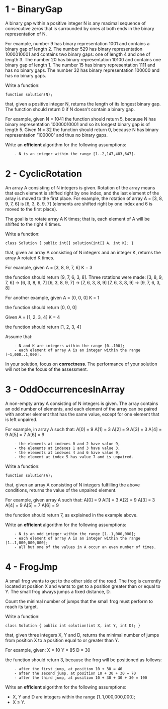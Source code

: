 # 1 - BinaryGap

A binary gap within a positive integer N is any maximal sequence of consecutive zeros that is surrounded by ones at both ends in the binary representation of N.

For example, number 9 has binary representation 1001 and contains a binary gap of length 2. The number 529 has binary representation 1000010001 and contains two binary gaps: one of length 4 and one of length 3. The number 20 has binary representation 10100 and contains one binary gap of length 1. The number 15 has binary representation 1111 and has no binary gaps. The number 32 has binary representation 100000 and has no binary gaps.

Write a function:

    function solution(N);

that, given a positive integer N, returns the length of its longest binary gap. The function should return 0 if N doesn't contain a binary gap.

For example, given N = 1041 the function should return 5, because N has binary representation 10000010001 and so its longest binary gap is of length 5. Given N = 32 the function should return 0, because N has binary representation '100000' and thus no binary gaps.

Write an **efficient** algorithm for the following assumptions:

        - N is an integer within the range [1..2,147,483,647].


# 2 - CyclicRotation

An array A consisting of N integers is given. Rotation of the array means that each element is shifted right by one index, and the last element of the array is moved to the first place. For example, the rotation of array A = [3, 8, 9, 7, 6] is [6, 3, 8, 9, 7] (elements are shifted right by one index and 6 is moved to the first place).

The goal is to rotate array A K times; that is, each element of A will be shifted to the right K times.

Write a function:

    class Solution { public int[] solution(int[] A, int K); }

that, given an array A consisting of N integers and an integer K, returns the array A rotated K times.

For example, given
    A = [3, 8, 9, 7, 6]
    K = 3

the function should return [9, 7, 6, 3, 8]. Three rotations were made:
    [3, 8, 9, 7, 6] -> [6, 3, 8, 9, 7]
    [6, 3, 8, 9, 7] -> [7, 6, 3, 8, 9]
    [7, 6, 3, 8, 9] -> [9, 7, 6, 3, 8]

For another example, given
    A = [0, 0, 0]
    K = 1

the function should return [0, 0, 0]

Given
    A = [1, 2, 3, 4]
    K = 4

the function should return [1, 2, 3, 4]

Assume that:

        - N and K are integers within the range [0..100];
        - each element of array A is an integer within the range [−1,000..1,000].

In your solution, focus on **correctness**. The performance of your solution will not be the focus of the assessment.


# 3 - OddOccurrencesInArray

A non-empty array A consisting of N integers is given. The array contains an odd number of elements, and each element of the array can be paired with another element that has the same value, except for one element that is left unpaired.

For example, in array A such that:
  A[0] = 9  A[1] = 3  A[2] = 9
  A[3] = 3  A[4] = 9  A[5] = 7
  A[6] = 9

        - the elements at indexes 0 and 2 have value 9,
        - the elements at indexes 1 and 3 have value 3,
        - the elements at indexes 4 and 6 have value 9,
        - the element at index 5 has value 7 and is unpaired.

Write a function:

    function solution(A);

that, given an array A consisting of N integers fulfilling the above conditions, returns the value of the unpaired element.

For example, given array A such that:
  A[0] = 9  A[1] = 3  A[2] = 9
  A[3] = 3  A[4] = 9  A[5] = 7
  A[6] = 9

the function should return 7, as explained in the example above.

Write an **efficient** algorithm for the following assumptions:

        - N is an odd integer within the range [1..1,000,000];
        - each element of array A is an integer within the range [1..1,000,000,000];
        - all but one of the values in A occur an even number of times.


# 4 - FrogJmp

A small frog wants to get to the other side of the road. The frog is currently located at position X and wants to get to a position greater than or equal to Y. The small frog always jumps a fixed distance, D.

Count the minimal number of jumps that the small frog must perform to reach its target.

Write a function:

    class Solution { public int solution(int X, int Y, int D); }

that, given three integers X, Y and D, returns the minimal number of jumps from position X to a position equal to or greater than Y.

For example, given:
  X = 10
  Y = 85
  D = 30

the function should return 3, because the frog will be positioned as follows:

        - after the first jump, at position 10 + 30 = 40
        - after the second jump, at position 10 + 30 + 30 = 70
        - after the third jump, at position 10 + 30 + 30 + 30 = 100

Write an **efficient** algorithm for the following assumptions:

* X, Y and D are integers within the range [1..1,000,000,000];
* X ≤ Y.

